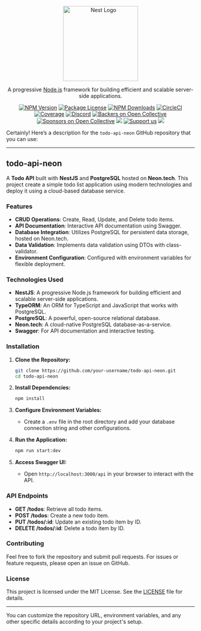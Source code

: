 <p align="center">
  <a href="http://nestjs.com/" target="blank"><img src="https://nestjs.com/img/logo-small.svg" width="200" alt="Nest Logo" /></a>
</p>

[circleci-image]: https://img.shields.io/circleci/build/github/nestjs/nest/master?token=abc123def456
[circleci-url]: https://circleci.com/gh/nestjs/nest

  <p align="center">A progressive <a href="http://nodejs.org" target="_blank">Node.js</a> framework for building efficient and scalable server-side applications.</p>
    <p align="center">
<a href="https://www.npmjs.com/~nestjscore" target="_blank"><img src="https://img.shields.io/npm/v/@nestjs/core.svg" alt="NPM Version" /></a>
<a href="https://www.npmjs.com/~nestjscore" target="_blank"><img src="https://img.shields.io/npm/l/@nestjs/core.svg" alt="Package License" /></a>
<a href="https://www.npmjs.com/~nestjscore" target="_blank"><img src="https://img.shields.io/npm/dm/@nestjs/common.svg" alt="NPM Downloads" /></a>
<a href="https://circleci.com/gh/nestjs/nest" target="_blank"><img src="https://img.shields.io/circleci/build/github/nestjs/nest/master" alt="CircleCI" /></a>
<a href="https://coveralls.io/github/nestjs/nest?branch=master" target="_blank"><img src="https://coveralls.io/repos/github/nestjs/nest/badge.svg?branch=master#9" alt="Coverage" /></a>
<a href="https://discord.gg/G7Qnnhy" target="_blank"><img src="https://img.shields.io/badge/discord-online-brightgreen.svg" alt="Discord"/></a>
<a href="https://opencollective.com/nest#backer" target="_blank"><img src="https://opencollective.com/nest/backers/badge.svg" alt="Backers on Open Collective" /></a>
<a href="https://opencollective.com/nest#sponsor" target="_blank"><img src="https://opencollective.com/nest/sponsors/badge.svg" alt="Sponsors on Open Collective" /></a>
  <a href="https://paypal.me/kamilmysliwiec" target="_blank"><img src="https://img.shields.io/badge/Donate-PayPal-ff3f59.svg"/></a>
    <a href="https://opencollective.com/nest#sponsor"  target="_blank"><img src="https://img.shields.io/badge/Support%20us-Open%20Collective-41B883.svg" alt="Support us"></a>
  <a href="https://twitter.com/nestframework" target="_blank"><img src="https://img.shields.io/twitter/follow/nestframework.svg?style=social&label=Follow"></a>
</p>
  <!--[![Backers on Open Collective](https://opencollective.com/nest/backers/badge.svg)](https://opencollective.com/nest#backer)
  [![Sponsors on Open Collective](https://opencollective.com/nest/sponsors/badge.svg)](https://opencollective.com/nest#sponsor)-->

Certainly! Here’s a description for the `todo-api-neon` GitHub repository that you can use:

---

## todo-api-neon

A **Todo API** built with **NestJS** and **PostgreSQL** hosted on **Neon.tech**. This project create a simple todo list application using modern technologies and deploy it using a cloud-based database service.

### Features

- **CRUD Operations**: Create, Read, Update, and Delete todo items.
- **API Documentation**: Interactive API documentation using Swagger.
- **Database Integration**: Utilizes PostgreSQL for persistent data storage, hosted on Neon.tech.
- **Data Validation**: Implements data validation using DTOs with class-validator.
- **Environment Configuration**: Configured with environment variables for flexible deployment.

### Technologies Used

- **NestJS**: A progressive Node.js framework for building efficient and scalable server-side applications.
- **TypeORM**: An ORM for TypeScript and JavaScript that works with PostgreSQL.
- **PostgreSQL**: A powerful, open-source relational database.
- **Neon.tech**: A cloud-native PostgreSQL database-as-a-service.
- **Swagger**: For API documentation and interactive testing.

### Installation

1. **Clone the Repository:**
   ```bash
   git clone https://github.com/your-username/todo-api-neon.git
   cd todo-api-neon
   ```

2. **Install Dependencies:**
   ```bash
   npm install
   ```

3. **Configure Environment Variables:**
   - Create a `.env` file in the root directory and add your database connection string and other configurations.

4. **Run the Application:**
   ```bash
   npm run start:dev
   ```

5. **Access Swagger UI:**
   - Open `http://localhost:3000/api` in your browser to interact with the API.

### API Endpoints

- **GET /todos**: Retrieve all todo items.
- **POST /todos**: Create a new todo item.
- **PUT /todos/:id**: Update an existing todo item by ID.
- **DELETE /todos/:id**: Delete a todo item by ID.

### Contributing

Feel free to fork the repository and submit pull requests. For issues or feature requests, please open an issue on GitHub.

### License

This project is licensed under the MIT License. See the [LICENSE](LICENSE) file for details.

---

You can customize the repository URL, environment variables, and any other specific details according to your project's setup.
